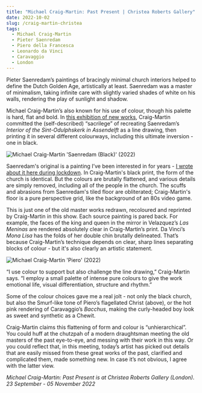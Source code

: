 ```yaml
---
title: "Michael Craig-Martin: Past Present | Christea Roberts Gallery"
date: 2022-10-02
slug: /craig-martin-christea
tags:
  - Michael Craig-Martin
  - Pieter Saenredam
  - Piero della Francesca
  - Leonardo da Vinci
  - Caravaggio
  - London
---
```


Pieter Saenredam’s paintings of bracingly minimal church interiors helped to define the Dutch Golden Age, artistically at least. Saenredam was a master of minimalism, taking infinite care with slightly varied shades of white on his walls, rendering the play of sunlight and shadow.

Michael Craig-Martin’s also known for his use of colour, though his palette is hard, flat and bold. In [this exhibition of new works](https://cristearoberts.com/exhibitions/241-michael-craig-martin-past-present/), Craig-Martin committed the (self-described) “sacrilege” of recreating Saenredam’s *Interior of the Sint-Odulphskerk in Assendelft* as a line drawing, then printing it in several different colourways, including this ultimate inversion - one in black.

![Michael Craig-Martin 'Saenredam (Black)' (2022)](/craig-martin-christea-1.jpeg)

Saenredam's original is a painting I’ve been interested in for years - [I wrote about it here during lockdown](https://artangled.com/sanraedam-rijksmuseum). In Craig-Martin's black print, the form of the church is identical. But the colours are brutally flattened, and various details are simply removed, including all of the people in the church. The scuffs and abrasions from Saenredam's tiled floor are obliterated; Craig-Martin's floor is a pure perspective grid, like the background of an 80s video game.

This is just one of the old master works redrawn, recoloured and reprinted by Craig-Martin in this show. Each source painting is pared back. For example, the faces of the king and queen in the mirror in Velazquez’s *Las Meninas* are rendered absolutely clear in Craig-Martin’s print. Da Vinci’s *Mona Lisa* has the folds of her double chin brutally delineated. That’s because Craig-Martin’s technique depends on clear, sharp lines separating blocks of colour - but it's also clearly an artistic statement.

![Michael Craig-Martin 'Piero' (2022)](/craig-martin-christea-2.jpeg)

“I use colour to support but also challenge the line drawing,” Craig-Martin says. “I employ a small palette of intense pure colours to give the work emotional life, visual differentiation, structure and rhythm.” 

Some of the colour choices gave me a real jolt - not only the black church, but also the Smurf-like tone of Piero’s flagellated Christ (above), or the hot pink rendering of Caravaggio’s *Bacchus*, making the curly-headed boy look as sweet and synthetic as a Chewit.

Craig-Martin claims this flattening of form and colour is “unhierarchical”. You could huff at the chutzpah of a modern draughtsman meeting the old masters of the past eye-to-eye, and messing with their work in this way. Or you could reflect that, in this meeting, today’s artist has picked out details that are easily missed from these great works of the past, clarified and complicated them, made something new. In case it’s not obvious, I agree with the latter view.

*Michael Craig-Martin: Past Present is at Christea Roberts Gallery (London). 23 September - 05 November 2022* 
